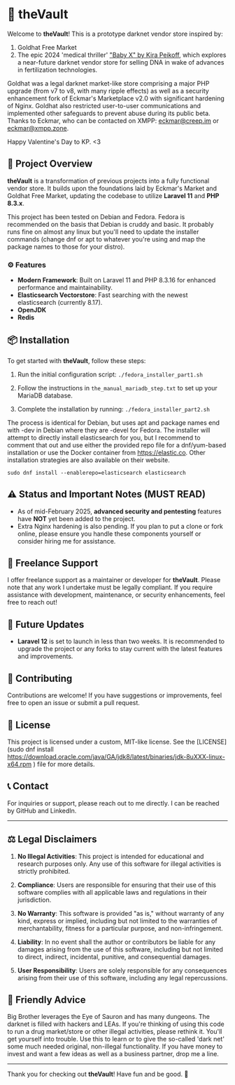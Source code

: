 # 🏰 theVault

Welcome to **theVault**! This is a prototype darknet vendor store inspired by:

1. Goldhat Free Market
2. The epic 2024 'medical thriller' ["Baby X" by Kira Peikoff](https://www.barnesandnoble.com/w/baby-x-kira-peikoff/1143604735), which explores a near-future darknet vendor store for selling DNA in wake of advances in fertilization technologies.

Goldhat was a legal darknet market-like store comprising a major PHP upgrade (from v7 to v8, with many ripple effects) as well as a security enhancement fork of Eckmar's Marketplace v2.0 with significant hardening of Nginx. Goldhat also restricted user-to-user communications and implemented other safeguards to prevent abuse during its public beta. Thanks to Eckmar, who can be contacted on XMPP: eckmar@creep.im or eckmar@xmpp.zone. 

Happy Valentine's Day to KP. <3

## 🚀 Project Overview

**theVault** is a transformation of previous projects into a fully functional vendor store. It builds upon the foundations laid by Eckmar's Market and Goldhat Free Market, updating the codebase to utilize **Laravel 11** and **PHP 8.3.x**.

This project has been tested on Debian and Fedora. Fedora is recommended on the basis that Debian is cruddy and basic. It probably runs fine on almost any linux but you'll need to update the installer commands (change dnf or apt to whatever you're using and map the package names to those for your distro).

### ⚙️ Features

- **Modern Framework**: Built on Laravel 11 and PHP 8.3.16 for enhanced performance and maintainability.
- **Elasticsearch Vectorstore**: Fast searching with the newest elasticsearch (currently 8.17).
- **OpenJDK**
- **Redis** 

## 📦 Installation

To get started with **theVault**, follow these steps:

1. Run the initial configuration script:
   `./fedora_installer_part1.sh`

2. Follow the instructions in `the_manual_mariadb_step.txt` to set up your MariaDB database.

3. Complete the installation by running:
   `./fedora_installer_part2.sh`

The process is identical for Debian, but uses apt and package names end with -dev in Debian where they are -devel for Fedora. The installer will attempt to directly install elasticsearch for you, but I recommend to comment that out and use either the provided repo file for a dnf/yum-based installation or use the Docker container from https://elastic.co. Other installation strategies are also available on their website.

	sudo dnf install --enablerepo=elasticsearch elasticsearch

## ⚠️ Status and Important Notes (MUST READ)

- As of mid-February 2025, **advanced security and pentesting** features have **NOT** yet been added to the project. 
- Extra Nginx hardening is also pending. If you plan to put a clone or fork online, please ensure you handle these components yourself or consider hiring me for assistance.

## 💼 Freelance Support

I offer freelance support as a maintainer or developer for **theVault**. Please note that any work I undertake must be legally compliant. If you require assistance with development, maintenance, or security enhancements, feel free to reach out!

## 📅 Future Updates

- **Laravel 12** is set to launch in less than two weeks. It is recommended to upgrade the project or any forks to stay current with the latest features and improvements.

## 🤝 Contributing

Contributions are welcome! If you have suggestions or improvements, feel free to open an issue or submit a pull request.

## 📜 License

This project is licensed under a custom, MIT-like license. See the [LICENSE](sudo dnf install https://download.oracle.com/java/GA/jdk8/latest/binaries/jdk-8uXXX-linux-x64.rpm
) file for more details.

## 📞 Contact

For inquiries or support, please reach out to me directly. I can be reached by GitHub and LinkedIn.

---

## ⚖️ Legal Disclaimers

1. **No Illegal Activities**: This project is intended for educational and research purposes only. Any use of this software for illegal activities is strictly prohibited.

2. **Compliance**: Users are responsible for ensuring that their use of this software complies with all applicable laws and regulations in their jurisdiction.

3. **No Warranty**: This software is provided "as is," without warranty of any kind, express or implied, including but not limited to the warranties of merchantability, fitness for a particular purpose, and non-infringement.

4. **Liability**: In no event shall the author or contributors be liable for any damages arising from the use of this software, including but not limited to direct, indirect, incidental, punitive, and consequential damages.

5. **User Responsibility**: Users are solely responsible for any consequences arising from their use of this software, including any legal repercussions.

## 🎩 Friendly Advice

Big Brother leverages the Eye of Sauron and has many dungeons. The darknet is filled with hackers and LEAs. If you're thinking of using this code to run a drug market/store or other illegal activities, please rethink it. You'll get yourself into trouble. Use this to learn or to give the so-called 'dark net' some much needed original, non-illegal functionality. If you have money to invest and want a few ideas as well as a business partner, drop me a line.

---

Thank you for checking out **theVault**! Have fun and be good. 🚀
